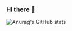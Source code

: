 ### Hi there 👋

![Anurag's GitHub stats](https://github-readme-stats.vercel.app/api?username=eastperson&show_icons=true&theme=dark)
